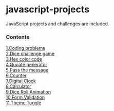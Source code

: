 # javascript-projects
JavaScript projects  and challenges are included.
### Contents
[1.Coding problems](https://github.com/pavankumar106/javascript-projects/tree/main/coding-problems-and-solutions)<br>
[2.Dice challenge game](https://github.com/pavankumar106/javascript-projects/tree/main/dice-challenge-game)<br>
[3.Hex color code](https://github.com/pavankumar106/javascript-projects/tree/main/hex-color-code)<br>
[4.Quoate generator](https://github.com/pavankumar106/javascript-projects/tree/main/random-quote-generator)<br>
[5.Pass the message](https://github.com/pavankumar106/javascript-projects/tree/main/message)<br>
[6.Counter](https://github.com/pavankumar106/javascript-projects/tree/main/counter)<br>
[7.Digital Clock](https://github.com/pavankumar106/javascript-projects/tree/main/digital-clock)<br>
[8.Calculator](https://github.com/pavankumar106/javascript-projects/tree/main/calculator)<br>
[9.Dice Roll Animation](https://github.com/pavankumar106/javascript-projects/tree/main/dice-roll)<br>
[10.Form Validation](https://github.com/pavankumar106/javascript-projects/tree/main/form-validation)<br>
[11.Theme Toggle](https://github.com/pavankumar106/javascript-projects/tree/main/theme-toggle)<br>
